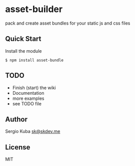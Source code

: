 # asset-builder
  pack and create asset bundles for your static js and css files

## Quick Start
  Install the module
  
    $ npm install asset-bundle
	
## TODO
  * Finish (start) the wiki
  * Documentation
  * more examples
  * see TODO file

## Author
  Sergio Kuba <sk@skdev.me>

## License
  MIT